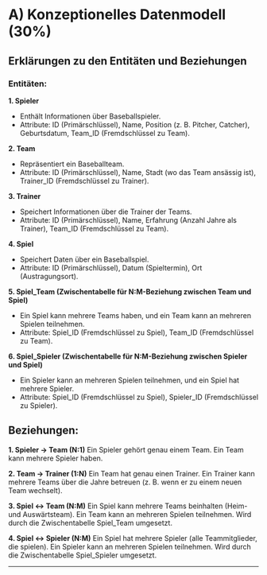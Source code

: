 # A) Konzeptionelles Datenmodell (30%)
## Erklärungen zu den Entitäten und Beziehungen
### Entitäten:

**1. Spieler**
- Enthält Informationen über Baseballspieler.
- Attribute: ID (Primärschlüssel), Name, Position (z. B. Pitcher, Catcher), Geburtsdatum, Team_ID (Fremdschlüssel zu Team).

**2. Team**
- Repräsentiert ein Baseballteam.
- Attribute: ID (Primärschlüssel), Name, Stadt (wo das Team ansässig ist), Trainer_ID (Fremdschlüssel zu Trainer).

**3. Trainer**
- Speichert Informationen über die Trainer der Teams.
- Attribute: ID (Primärschlüssel), Name, Erfahrung (Anzahl Jahre als Trainer), Team_ID (Fremdschlüssel zu Team).

**4. Spiel**
- Speichert Daten über ein Baseballspiel.
- Attribute: ID (Primärschlüssel), Datum (Spieltermin), Ort (Austragungsort).

**5. Spiel_Team (Zwischentabelle für N:M-Beziehung zwischen Team und Spiel)**
- Ein Spiel kann mehrere Teams haben, und ein Team kann an mehreren Spielen teilnehmen.
- Attribute: Spiel_ID (Fremdschlüssel zu Spiel), Team_ID (Fremdschlüssel zu Team).

**6. Spiel_Spieler (Zwischentabelle für N:M-Beziehung zwischen Spieler und Spiel)**
- Ein Spieler kann an mehreren Spielen teilnehmen, und ein Spiel hat mehrere Spieler.
- Attribute: Spiel_ID (Fremdschlüssel zu Spiel), Spieler_ID (Fremdschlüssel zu Spieler).

## Beziehungen:

**1. Spieler → Team (N:1)**
Ein Spieler gehört genau einem Team.
Ein Team kann mehrere Spieler haben.

**2. Team → Trainer (1:N)**
Ein Team hat genau einen Trainer.
Ein Trainer kann mehrere Teams über die Jahre betreuen (z. B. wenn er zu einem neuen Team wechselt).

**3. Spiel ↔ Team (N:M)**
Ein Spiel kann mehrere Teams beinhalten (Heim- und Auswärtsteam).
Ein Team kann an mehreren Spielen teilnehmen.
Wird durch die Zwischentabelle Spiel_Team umgesetzt.

**4. Spiel ↔ Spieler (N:M)**
Ein Spiel hat mehrere Spieler (alle Teammitglieder, die spielen).
Ein Spieler kann an mehreren Spielen teilnehmen.
Wird durch die Zwischentabelle Spiel_Spieler umgesetzt.

---